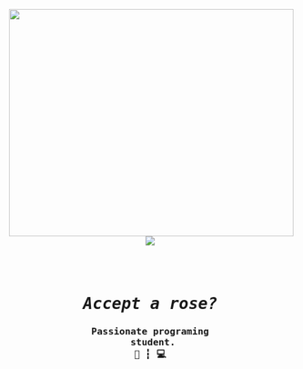 <p><img align="right" src="https://raw.githubusercontent.com/ygorsimoes/ygorsimoes/master/images/computer-illustration.png" width="500" height="400" /></p>
<p align="center"><img src="https://komarev.com/ghpvc/?username=syrusrose&color=cc3bf5"/></p>



<pre align="center">
<h1 align="center">
<em>Accept a rose?</em>
<h3>Passionate programing
 student.
📁 ┇ 💻<h3>
</h1>
<b>
</b>
</pre>
